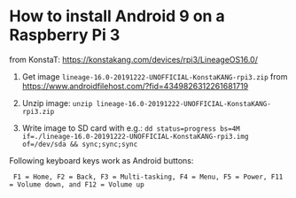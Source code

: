 # How to install Android 9 on a Raspberry Pi 3

from KonstaT: https://konstakang.com/devices/rpi3/LineageOS16.0/

1. Get image ```lineage-16.0-20191222-UNOFFICIAL-KonstaKANG-rpi3.zip``` from https://www.androidfilehost.com/?fid=4349826312261681719

2. Unzip image: ```unzip lineage-16.0-20191222-UNOFFICIAL-KonstaKANG-rpi3.zip```

3. Write image to SD card with e.g.: ```dd status=progress bs=4M if=./lineage-16.0-20191222-UNOFFICIAL-KonstaKANG-rpi3.img of=/dev/sda && sync;sync;sync```

Following keyboard keys work as Android buttons:
```
 F1 = Home, F2 = Back, F3 = Multi-tasking, F4 = Menu, F5 = Power, F11 = Volume down, and F12 = Volume up
```
